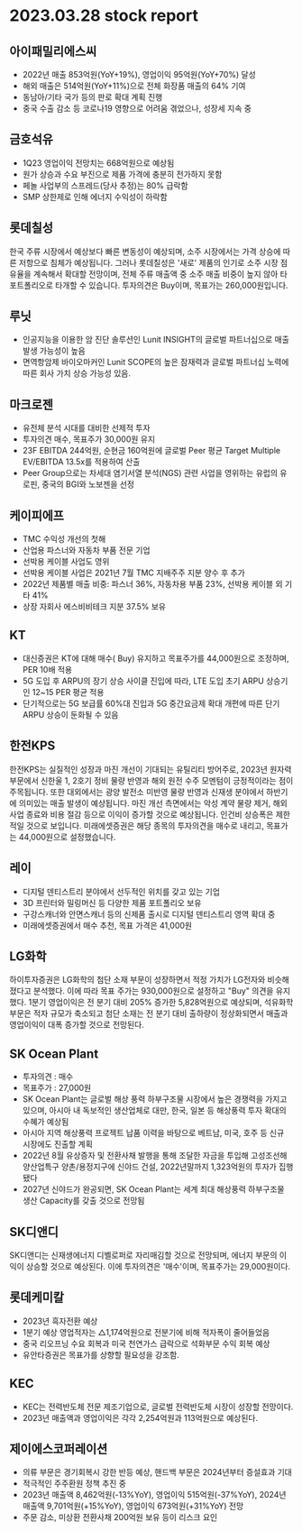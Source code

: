# 2023.03.28 stock report
## 아이패밀리에스씨
- 2022년 매출 853억원(YoY+19%), 영업이익 95억원(YoY+70%) 달성
- 해외 매출은 514억원(YoY+11%)으로 전체 화장품 매출의 64% 기여
- 동남아/기타 국가 등의 판로 확대 계획 진행
- 중국 수출 감소 등 코로나19 영향으로 어려움 겪었으나, 성장세 지속 중
## 금호석유
- 1Q23 영업이익 전망치는 668억원으로 예상됨
- 원가 상승과 수요 부진으로 제품 가격에 충분히 전가하지 못함
- 페놀 사업부의 스프레드(당사 추정)는 80% 급락함
- SMP 상한제로 인해 에너지 수익성이 하락함
## 롯데칠성
한국 주류 시장에서 예상보다 빠른 변동성이 예상되며, 소주 시장에서는 가격 상승에 따른 저항으로 침체가 예상됩니다. 그러나 롯데칠성은 '새로' 제품의 인기로 소주 시장 점유율을 계속해서 확대할 전망이며, 전체 주류 매출액 중 소주 매출 비중이 높지 않아 타 포트폴리오로 타개할 수 있습니다. 투자의견은 Buy이며, 목표가는 260,000원입니다.
## 루닛
- 인공지능을 이용한 암 진단 솔루션인 Lunit INSIGHT의 글로벌 파트너십으로 매출 발생 가능성이 높음
- 면역항암제 바이오마커인 Lunit SCOPE의 높은 잠재력과 글로벌 파트너십 노력에 따른 회사 가치 상승 가능성 있음.
## 마크로젠
- 유전체 분석 시대를 대비한 선제적 투자
- 투자의견 매수, 목표주가 30,000원 유지
- 23F EBITDA 244억원, 순현금 160억원에 글로벌 Peer 평균 Target Multiple EV/EBITDA 13.5x를 적용하여 산출
- Peer Group으로는 차세대 염기서열 분석(NGS) 관련 사업을 영위하는 유럽의 유로핀, 중국의 BGI와 노보젠을 선정
## 케이피에프
- TMC 수익성 개선의 첫해
- 산업용 파스너와 자동차 부품 전문 기업
- 선박용 케이블 사업도 영위
- 선박용 케이블 사업은 2021년 7월 TMC 지배주주 지분 양수 후 추가
- 2022년 제품별 매출 비중: 파스너 36%, 자동차용 부품 23%, 선박용 케이블 외 기타 41%
- 상장 자회사 에스비비테크 지분 37.5% 보유
## KT
- 대신증권은 KT에 대해 매수( Buy) 유지하고 목표주가를 44,000원으로 조정하며, PER 10배 적용
- 5G 도입 후 ARPU의 장기 상승 사이클 진입에 따라, LTE 도입 초기 ARPU 상승기인 12~15 PER 평균 적용
- 단기적으로는 5G 보급률 60%대 진입과 5G 중간요금제 확대 개편에 따른 단기 ARPU 상승이 둔화될 수 있음
## 한전KPS
한전KPS는 실질적인 성장과 마진 개선이 기대되는 유틸리티 방어주로, 2023년 원자력 부문에서 신한울 1, 2호기 정비 물량 반영과 해외 원전 수주 모멘텀이 긍정적이라는 점이 주목됩니다. 또한 대외에서는 광양 발전소 미반영 물량 반영과 신재생 분야에서 하반기에 의미있는 매출 발생이 예상됩니다. 마진 개선 측면에서는 악성 계약 물량 제거, 해외 사업 종료와 비용 절감 등으로 이익이 증가할 것으로 예상됩니다. 인건비 상승폭은 제한적일 것으로 보입니다. 미래에셋증권은 해당 종목의 투자의견을 매수로 내리고, 목표가는 44,000원으로 설정했습니다.
## 레이
- 디지털 덴티스트리 분야에서 선두적인 위치를 갖고 있는 기업 
- 3D 프린터와 밀링머신 등 다양한 제품 포트폴리오 보유 
- 구강스캐너와 안면스캐너 등의 신제품 출시로 디지털 덴티스트리 영역 확대 중 
- 미래에셋증권에서 매수 추천, 목표 가격은 41,000원
## LG화학
하이투자증권은 LG화학의 첨단 소재 부문이 성장하면서 적정 가치가 LG전자와 비슷해졌다고 분석했다. 이에 따라 목표 주가는 930,000원으로 설정하고 "Buy" 의견을 유지했다. 1분기 영업이익은 전 분기 대비 205% 증가한 5,828억원으로 예상되며, 석유화학 부문은 적자 규모가 축소되고 첨단 소재는 전 분기 대비 출하량이 정상화되면서 매출과 영업이익이 대폭 증가할 것으로 전망된다.
## SK Ocean Plant
- 투자의견 : 매수
- 목표주가 : 27,000원
- SK Ocean Plant는 글로벌 해상 풍력 하부구조물 시장에서 높은 경쟁력을 가지고 있으며, 아시아 내 독보적인 생산업체로 대만, 한국, 일본 등 해상풍력 투자 확대의 수혜가 예상됨
- 아시아 지역 해상풍력 프로젝트 납품 이력을 바탕으로 베트남, 미국, 호주 등 신규 시장에도 진출할 계획
- 2022년 8월 유상증자 및 전환사채 발행을 통해 조달한 자금을 투입해 고성조선해양산업특구 양촌/용정지구에 신야드 건설, 2022년말까지 1,323억원의 투자가 집행됐다
- 2027년 신야드가 완공되면, SK Ocean Plant는 세계 최대 해상풍력 하부구조물 생산 Capacity를 갖출 것으로 전망됨
## SK디앤디
SK디앤디는 신재생에너지 디벨로퍼로 자리매김할 것으로 전망되며, 에너지 부문의 이익이 상승할 것으로 예상된다. 이에 투자의견은 '매수'이며, 목표주가는 29,000원이다.
## 롯데케미칼
- 2023년 흑자전환 예상
- 1분기 예상 영업적자는 △1,174억원으로 전분기에 비해 적자폭이 줄어들었음
- 중국 리오프닝 수요 회복과 미국 천연가스 급락으로 석화부문 수익 회복 예상
- 유안타증권은 목표가를 상향할 필요성을 강조함.
## KEC
- KEC는 전력반도체 전문 제조기업으로, 글로벌 전력반도체 시장이 성장할 전망이다.
- 2023년 매출액과 영업이익은 각각 2,254억원과 113억원으로 예상된다.
## 제이에스코퍼레이션
- 의류 부문은 경기회복시 강한 반등 예상, 핸드백 부문은 2024년부터 증설효과 기대
- 적극적인 주주환원 정책 추진 중
- 2023년 매출액 8,462억원(-13%YoY), 영업이익 515억원(-37%YoY), 2024년 매출액 9,701억원(+15%YoY), 영업이익 673억원(+31%YoY) 전망
- 주문 감소, 미상환 전환사채 200억원 보유 등이 리스크 요인